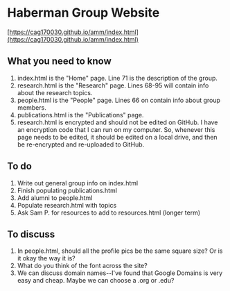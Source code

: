 # Haberman Group Website

[https://cag170030.github.io/amm/index.html](https://cag170030.github.io/amm/index.html)

## What you need to know
1. index.html is the "Home" page. Line 71 is the description of the group.
2. research.html is the "Research" page. Lines 68-95 will contain info about the research topics.
3. people.html is the "People" page. Lines 66 on contain info about group members.
4. publications.html is the "Publications" page. 
5. research.html is encrypted and should not be edited on GitHub. I have an encryption code that I can run on my computer. So, whenever this page needs to be edited, it should be edited on a local drive, and then be re-encrypted and re-uploaded to GitHub.
 
## To do
1. Write out general group info on index.html
2. Finish populating publications.html
3. Add alumni to people.html
4. Populate research.html with topics
5. Ask Sam P. for resources to add to resources.html (longer term)

## To discuss
1. In people.html, should all the profile pics be the same square size? Or is it okay the way it is?
2. What do you think of the font across the site?
3. We can discuss domain names--I've found that Google Domains is very easy and cheap. Maybe we can choose a .org or .edu? 

